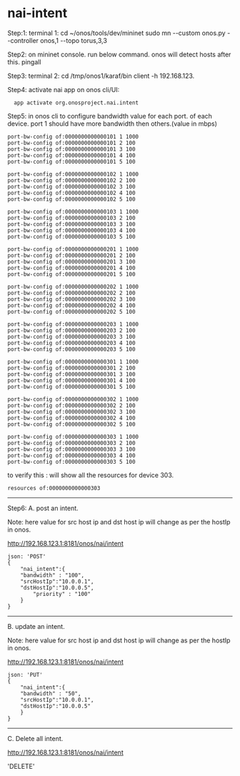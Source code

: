 # nai-intent

Step:1: terminal 1:
cd ~/onos/tools/dev/mininet
sudo mn --custom onos.py --controller onos,1 --topo torus,3,3

Step2: on mininet console. run below command. onos will detect hosts after this.
    pingall

Step3: terminal 2:
    cd /tmp/onos1/karaf/bin
    client -h 192.168.123.

Step4: activate nai app on onos cli/UI:

      app activate org.onosproject.nai.intent

Step5: in onos cli to configure bandwidth value for each port. of each device. port 1 should have more bandwidth then others.(value in mbps)

    port-bw-config of:0000000000000101 1 1000
    port-bw-config of:0000000000000101 2 100
    port-bw-config of:0000000000000101 3 100
    port-bw-config of:0000000000000101 4 100
    port-bw-config of:0000000000000101 5 100

    port-bw-config of:0000000000000102 1 1000
    port-bw-config of:0000000000000102 2 100
    port-bw-config of:0000000000000102 3 100
    port-bw-config of:0000000000000102 4 100
    port-bw-config of:0000000000000102 5 100

    port-bw-config of:0000000000000103 1 1000
    port-bw-config of:0000000000000103 2 100
    port-bw-config of:0000000000000103 3 100
    port-bw-config of:0000000000000103 4 100
    port-bw-config of:0000000000000103 5 100

    port-bw-config of:0000000000000201 1 1000
    port-bw-config of:0000000000000201 2 100
    port-bw-config of:0000000000000201 3 100
    port-bw-config of:0000000000000201 4 100
    port-bw-config of:0000000000000201 5 100

    port-bw-config of:0000000000000202 1 1000
    port-bw-config of:0000000000000202 2 100
    port-bw-config of:0000000000000202 3 100
    port-bw-config of:0000000000000202 4 100
    port-bw-config of:0000000000000202 5 100

    port-bw-config of:0000000000000203 1 1000
    port-bw-config of:0000000000000203 2 100
    port-bw-config of:0000000000000203 3 100
    port-bw-config of:0000000000000203 4 100
    port-bw-config of:0000000000000203 5 100

    port-bw-config of:0000000000000301 1 1000
    port-bw-config of:0000000000000301 2 100
    port-bw-config of:0000000000000301 3 100
    port-bw-config of:0000000000000301 4 100
    port-bw-config of:0000000000000301 5 100

    port-bw-config of:0000000000000302 1 1000
    port-bw-config of:0000000000000302 2 100
    port-bw-config of:0000000000000302 3 100
    port-bw-config of:0000000000000302 4 100
    port-bw-config of:0000000000000302 5 100

    port-bw-config of:0000000000000303 1 1000
    port-bw-config of:0000000000000303 2 100
    port-bw-config of:0000000000000303 3 100
    port-bw-config of:0000000000000303 4 100
    port-bw-config of:0000000000000303 5 100

to verify this : will show all the resources for device 303.

    resources of:0000000000000303

------------------------------------------------------
Step6:
A. post an intent.

Note: here value for src host ip and dst host ip will change as per the hostIp in onos.

http://192.168.123.1:8181/onos/nai/intent

    json: 'POST'
    {
        "nai_intent":{
        "bandwidth" : "100",
        "srcHostIp":"10.0.0.1",
        "dstHostIp":"10.0.0.5",
            "priority" : "100"
        }
    }

----------------------------------------------

B. update an intent.

Note: here value for src host ip and dst host ip will change as per the hostIp in onos.

http://192.168.123.1:8181/onos/nai/intent

    json: 'PUT'
    {
        "nai_intent":{
        "bandwidth" : "50",
        "srcHostIp":"10.0.0.1",
        "dstHostIp":"10.0.0.5"
        }
    }

----------------------------------------------

C. Delete all intent.

http://192.168.123.1:8181/onos/nai/intent

'DELETE'

